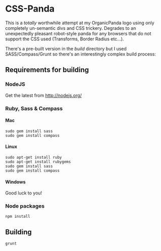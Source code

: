 CSS-Panda
=========

This is a *totally* worthwhile attempt at my OrganicPanda logo using only completely un-semantic divs and CSS trickery. Degrades to an unexpectedly pleasant robot-style panda for any browsers that do not support the CSS used (Transforms, Border Radius etc...).

There's a pre-built version in the *build* directory but I used SASS/Compass/Grunt so there's an interestingly complex build process:

## Requirements for building

### NodeJS
Get the latest from http://nodejs.org/

### Ruby, Sass & Compass
#### Mac
	sudo gem install sass
	sudo gem install compass

#### Linux
	sudo apt-get install ruby
	sudo apt-get install rubygems
	sudo gem install sass
	sudo gem install compass

#### Windows
Good luck to you!

### Node packages
	npm install

## Building
	grunt 
